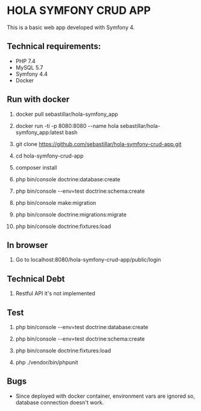 # HOLA SYMFONY CRUD APP
This is a basic web app developed with Symfony 4.

## Technical requirements:
- PHP 7.4
- MySQL 5.7
- Symfony 4.4
- Docker

## Run with docker

1. docker pull sebastillar/hola-symfony_app

2. docker run -ti -p 8080:8080 --name hola sebastillar/hola-symfony_app:latest bash

3. git clone https://github.com/sebastillar/hola-symfony-crud-app.git

4. cd hola-symfony-crud-app

5. composer install

6. php bin/console doctrine:database:create

7. php bin/console --env=test doctrine:schema:create

8. php bin/console make:migration

9. php bin/console doctrine:migrations:migrate

10. php bin/console doctrine:fixtures:load


## In browser
1. Go to localhost:8080/hola-symfony-crud-app/public/login


## Technical Debt
1. Restful API it's not implemented

## Test
1. php bin/console --env=test doctrine:database:create 

2. php bin/console --env=test doctrine:schema:create

3. php bin/console doctrine:fixtures:load

4. php ./vendor/bin/phpunit

## Bugs
- Since deployed with docker container, environment vars are ignored so, database connection doesn't work.
